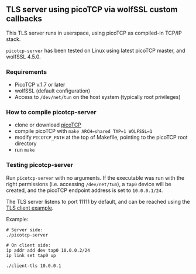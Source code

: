 ## TLS server using picoTCP via wolfSSL custom callbacks

This TLS server runs in userspace, using picoTCP as compiled-in TCP/IP stack.

`picotcp-server` has been tested on Linux using latest picoTCP master, and wolfSSL 4.5.0.


### Requirements

- PicoTCP v.1.7 or later
- wolfSSL (default configuration)
- Access to `/dev/net/tun` on the host system (typically root privileges)

### How to compile picotcp-server

- clone or download [picoTCP](https://github.com/tass-belgium/picotcp.git)
- compile picoTCP with `make ARCH=shared TAP=1 WOLFSSL=1`
- modify `PICOTCP_PATH` at the top of Makefile, pointing to the picoTCP root directory
- run `make`
 
### Testing picotcp-server

Run `picotcp-server` with no arguments. If the executable was run with the right permissions (i.e. accessing `/dev/net/tun`), a `tap0` device will be created, and the picoTCP endpoint address is set to `10.0.0.1/24`.

The TLS server listens to port 11111 by default, and can be reached using the [TLS client example](../tls/client-tls.c).

Example:

```(bash)
# Server side:
./picotcp-server

# On client side:
ip addr add dev tap0 10.0.0.2/24
ip link set tap0 up

./client-tls 10.0.0.1

```
